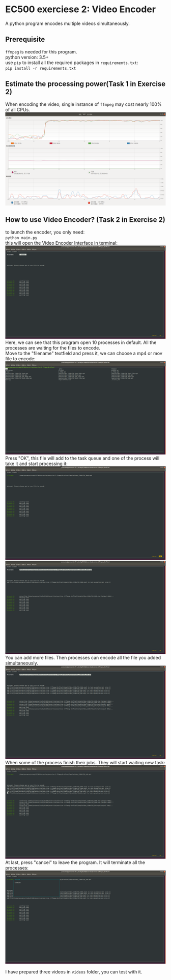 # EC500 exerciese 2: Video Encoder

A python program encodes multiple videos simultaneously.  

## Prerequisite  
`ffmpeg` is needed for this program.  
python version: 3.5+  
use `pip` to install all the required packages in `requirements.txt`:  
`
pip install -r requirements.txt
`

## Estimate the processing power(Task 1 in Exercise 2)  
When encoding the video, single instance of `ffmpeg` may cost nearly 100% of all CPUs.  
<img src='./images/process_info.png'>   

## How to use Video Encoder? (Task 2 in Exercise 2)
to launch the encoder, you only need:  
`
python main.py
`  
this will open the Video Encoder Interface in terminal:  
<img src='./images/widget_of_encoder.png'>  
Here, we can see that this program open 10 processes in default. All the processes are waiting for the files to encode.  
Move to the "filename" textfield and press it, we can choose a mp4 or mov file to encode:  
<img src='./images/choose_file.png'>  
Press "OK", this file will add to the task queue and one of the process will take it and start processing it:  
<img src='./images/press_ok_to_add_task.png'>  
<img src='./images/add_one_task.png'>  
You can add more files. Then processes can encode all the file you added simultaneously.  
<img src='./images/keep_adding_task.png'>  
When some of the process finish their jobs. They will start waiting new task:  
<img src='./images/when_finished.png'>  
At last, press "cancel" to leave the program. It will terminate all the processes:  
<img src='./images/press_cancel_to_leave.png'>  
  
I have prepared three videos in `videos` folder, you can test with it.  
